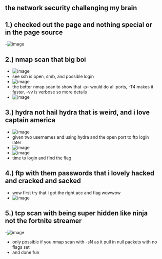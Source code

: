 the network security challenging my brain
-

1.) checked out the page and nothing special or in the page source
-
-![image](https://github.com/TekTristan/cyber-rooms/assets/92371193/3b197055-1fd4-4759-a3c3-b427139dce07)

2.) nmap scan that big boi
-
- ![image](https://github.com/TekTristan/cyber-rooms/assets/92371193/045ed50d-b2cb-4415-96e5-598535d1b656)
- see ssh is open, smb, and possible login
- ![image](https://github.com/TekTristan/cyber-rooms/assets/92371193/8f8506f7-f3cd-422f-9eba-b3bb770aa1f1)
- the better nmap scan to show that -p- would do all ports, -T4 makes it faster, -vv is verbose so more details
- ![image](https://github.com/TekTristan/cyber-rooms/assets/92371193/2ee82f80-2315-4994-a13e-f9a90b32ec91)

3.) hydra not hail hydra that is weird, and i love captain america
-
- ![image](https://github.com/TekTristan/cyber-rooms/assets/92371193/39bd891a-3a8f-4152-b35c-d0ed8fe35ddb)
- given two usernames and using hydra and the open port to ftp login later
- ![image](https://github.com/TekTristan/cyber-rooms/assets/92371193/502c5db2-fe1a-41a7-92ae-dae2ecb806f9)
- ![image](https://github.com/TekTristan/cyber-rooms/assets/92371193/a905845d-f75a-4cb2-8a2f-ba88f6d53837)
- time to login and find the flag

4.) ftp with them passwords that i lovely hacked and cracked and sacked
-
- wow first try that i got the right acc and flag wowwow
- ![image](https://github.com/TekTristan/cyber-rooms/assets/92371193/8782b39a-dbc8-4e7f-a127-171fab941f5f)

5.) tcp scan with being super hidden like ninja not the fortnite streamer
-
-![image](https://github.com/TekTristan/cyber-rooms/assets/92371193/85be8e98-1693-4686-8be9-8fd59adc30fb)
- only possible if you nmap scan with -sN as it pull in null packets with no flags set
- and done fun
